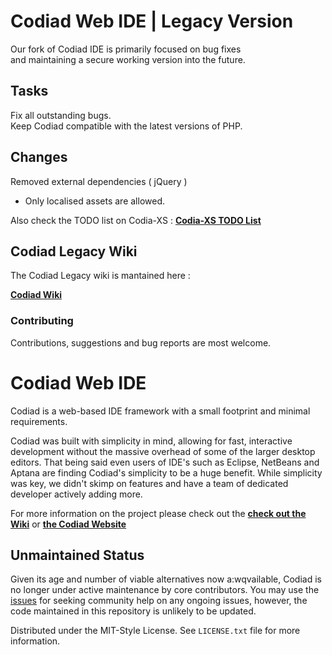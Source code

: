 # Codiad Web IDE | Legacy Version

Our fork of Codiad IDE is primarily focused on bug fixes  
and maintaining a secure working version into the future.  

## Tasks

Fix all outstanding bugs.  
Keep Codiad compatible with the latest versions of PHP.  

## Changes

Removed external dependencies ( jQuery ) 
- Only localised assets are allowed.  

Also check the TODO list on Codia-XS : 
**[Codia-XS TODO List](https://github.com/SentryXSI/Codia-xs/blob/master/TODO.md)**  

## Codiad Legacy Wiki 

The Codiad Legacy wiki is mantained here :  
 
**[Codiad Wiki](https://github.com/SentryXSI/Codiad/wiki)**  

### Contributing 

Contributions, suggestions and bug reports are most welcome.  


# Codiad Web IDE

Codiad is a web-based IDE framework with a small footprint and minimal requirements. 

Codiad was built with simplicity in mind, allowing for fast, interactive development without the massive overhead of some of the larger desktop editors. That being said even users of IDE's such as Eclipse, NetBeans and Aptana are finding Codiad's simplicity to be a huge benefit. While simplicity was key, we didn't skimp on features and have a team of dedicated developer actively adding more.

For more information on the project please check out the **[check out the Wiki](https://github.com/Codiad/Codiad/wiki)** or **[the Codiad Website](http://www.codiad.com)**

## Unmaintained Status

Given its age and number of viable alternatives now a:wqvailable, Codiad is no longer under active maintenance by core contributors. 
You may use the [issues](https://github.com/Codiad/Codiad/issues) for seeking community help on any ongoing issues, 
however, the code maintained in this repository is unlikely to be updated.

Distributed under the MIT-Style License. See `LICENSE.txt` file for more information.
